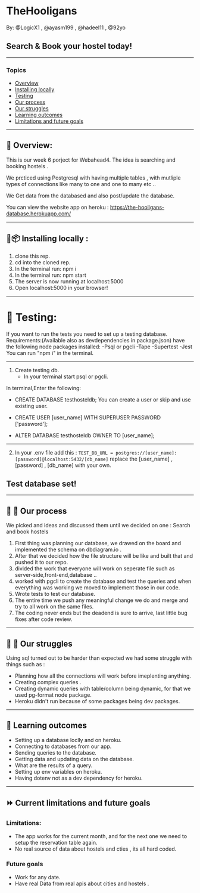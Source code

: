 # TheHooligans 
By: @LogicX1 , @ayasm199 , @hadeel11 , @92yo

## Search & Book your hostel today!

---


### Topics
* [Overview](#page_with_curl-overview)
* [Installing locally](#floppy_diskpackage-installing-locally-)
* [Testing](#tada-testing)
* [Our process](#construction_worker-construction---our-process)
* [Our struggles](#hatching_chick-hatched_chick--our-struggles)
* [Learning outcomes](#chicken-learning-outcomes)
* [Limitations and future goals](#current-limitations-and-future-goals)

---

## :page_with_curl: Overview:
This is our week 6 porject for Webahead4.
The idea is searching and booking hostels .
 
We prcticed using Postgresql with having multiple tables , with mutliple types of connections like many to one and one to many etc ..

We Get data from the databased and also post/update the database.

You can view the website app on heroku : 
https://the-hooligans-database.herokuapp.com/


---

## :floppy_disk::package: Installing locally : 

1. clone this rep.
2. cd into the cloned rep.
3. In the terminal run: npm i
4. In the terminal run: npm start
5. The server is now running at localhost:5000
6. Open localhost:5000 in your browser!

---


# :tada: Testing:
If you want to run the tests you need to set up a testing database.
Requirements:(Available also as devdependencies in package.json)
have the following node packages installed:
-Psql or pgcli
-Tape
-Supertest
-Jest
You can run "npm i" in the terminal.

---

1. Create testing db.
   - In your terminal start psql or pgcli.

In terminal,Enter the following:
- CREATE DATABASE testhosteldb;
You can create a user or skip and use existing user.
- CREATE USER [user_name] WITH SUPERUSER PASSWORD ['password'];

- ALTER DATABASE testhosteldb OWNER TO [user_name];

---

2. In your .env file add this :
   `TEST_DB_URL = postgres://[user_name]:[password]@localhost:5432/[db_name]`
   replace the [user_name] , [password] , [db_name] with your own.

## Test database set!

---


## :construction_worker: :construction:   Our process

We picked and ideas and discussed them until we decided on one : Search and book hostels
1. First thing was planning our database, we drawed on the board and implemented the schema on dbdiagram.io .
2. After that we decided how the file structure will be like and built that and pushed it to our repo.
3. divided the work that everyone will work on seperate file such as server-side,front-end,database ..
4. worked with pgcli to create the database and test the queries and when everything was working we moved to implement those in our code.
5. Wrote tests to test our database.
6. The entire time we push any meaningful change we do and merge and try to all work on the same files.
7. The coding never ends but the deadend is sure to arrive, last little bug fixes after code review.

---

## :hatching_chick: :hatched_chick:  Our struggles
 
Using sql turned out to be harder than expected we had some struggle with things such as : 
- Planning how all the connections will work before imeplenting anything.
- Creating complex queries .
- Creating dynamic queries with table/column being dynamic, for that we used pg-format node package.
- Heroku didn't run because of some packages being dev packages.

---

## :chicken: Learning outcomes
 
- Setting up a database loclly and on heroku.
- Connecting to databases from our app.
- Sending queries to the database.
- Getting data and updating data on the database.
- What are the results of a query.
- Setting up env variables on heroku.
- Having dotenv not as a dev dependency for heroku.

---

## :fast_forward:  Current limitations and future goals
### Limitations:
- The app works for the current month, and for the next one we need to setup the reservation table again.
- No real source of data about hostels and cties , its all hard coded.

### Future goals

- Work for any date.
- Have real Data from real apis about cities and hostels .

